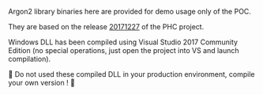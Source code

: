 Argon2 library binaries here are provided for demo usage only of the POC.

They are based on the release [20171227](https://github.com/P-H-C/phc-winner-argon2/releases/tag/20171227) of the PHC project.

Windows DLL has been compiled using Visual Studio 2017 Community Edition (no special operations, just open the project into VS and launch compilation).

:red_circle: Do not used these compiled DLL in your production environment, compile your own version ! :red_circle: